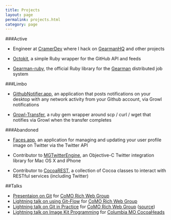 ```yaml
---
title: Projects
layout: page
permalink: projects.html
category: page
---
```


###Active

- Engineer at [CramerDev][9] where I hack on [GearmanHQ][10] and other
  projects

- [Octokit][19], a simple Ruby wrapper for the GitHub API and feeds

- [Gearman-ruby][12], the official Ruby library for the [Gearman][13] distributed job system


###Limbo

- [GithubNotifier.app][2], an application that posts notifications on your desktop with any network activity from your Github account, via Growl notifications

- [Growl-Transfer][7], a ruby gem wrapper around scp / curl / wget that notifies via Growl when the transfer completes

###Abandoned

- [Faces.app][1], an application for managing and updating your user profile image on Twitter via the Twitter API

- Contributor to [MGTwitterEngine][3], an Objective-C Twitter integration library for Mac OS X and iPhone

- Contributor to [CocoaREST][4], a collection of Cocoa classes to interact with RESTful services (including Twitter)

##Talks

- [Presentaion on Git][14] for [CoMO Rich Web Group][15]
- [Lightning talk on using Git-Flow][16] for [CoMO Rich Web Group][15]
- [Lightning talk on Git in Practice][20] for [CoMO Rich Web Group][15] ([source][21])
- [Lightning talk on Image Kit Programming][17] for [Columbia MO CocoaHeads][18]

[1]: /faces-app.html
[2]: /github-notifier.html
[3]: http://github.com/ctshryock/MGTwitterEngine
[4]: http://github.com/ctshryock/CocoaREST
[7]: https://github.com/ctshryock/growl-transfer
[9]: http://cramerdev.com
[10]: http://gearmanhq.com
[12]: https://github.com/gearman-ruby/gearman-ruby
[13]: http://gearman.org


[14]: https://github.com/ctshryock/GitTalk
[15]: http://comorichweb.posterous.com/
[16]: https://github.com/ctshryock/git-flow-talk
[17]: https://github.com/ctshryock/ImageKit-ShowOff
[18]: http://cocoaheads.org/us/ColumbiaMissouri/index.html
[19]: https://github.com/pengwynn/octokit
[20]: http://comorichwebgroup.github.com/git-in-practice/#1
[21]: https://github.com/ctshryock/git-in-practice
